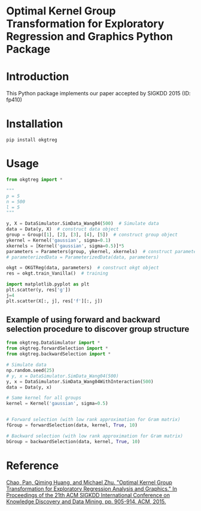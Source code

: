 Optimal Kernel Group Transformation for Exploratory Regression and Graphics Python Package
==========================================================================================

# Introduction

This Python package implements our paper accepted by SIGKDD 2015 (ID: fp410)

# Installation

`pip install okgtreg`

# Usage

```python
from okgtreg import *

"""
p = 5
n = 500
l = 5
"""

y, X = DataSimulator.SimData_Wang04(500)  # Simulate data
data = Data(y, X)  # construct data object
group = Group([1], [2], [3], [4], [5])  # construct group object
ykernel = Kernel('gaussian', sigma=0.1)
xkernels = [Kernel('gaussian', sigma=0.5)]*5
parameters = Parameters(group, ykernel, xkernels)  # construct parameters object
# parameterizedData = ParameterizedData(data, parameters)

okgt = OKGTReg(data, parameters)  # construct okgt object
res = okgt.train_Vanilla()  # training

import matplotlib.pyplot as plt
plt.scatter(y, res['g'])
j=4
plt.scatter(X[:, j], res['f'][:, j])
```

## Example of using forward and backward selection procedure to discover group structure

```python
from okgtreg.DataSimulator import *
from okgtreg.forwardSelection import *
from okgtreg.backwardSelection import *

# Simulate data
np.random.seed(25)
# y, x = DataSimulator.SimData_Wang04(500)
y, x = DataSimulator.SimData_Wang04WithInteraction(500)
data = Data(y, x)

# Same kernel for all groups
kernel = Kernel('gaussian', sigma=0.5)


# Forward selection (with low rank approximation for Gram matrix)
fGroup = forwardSelection(data, kernel, True, 10)

# Backward selection (with low rank approximation for Gram matrix)
bGroup = backwardSelection(data, kernel, True, 10)
```


# Reference

[Chao, Pan, Qiming Huang, and Michael Zhu. "Optimal Kernel Group Transformation for Exploratory Regression Analysis and Graphics." In Proceedings of the 21th ACM SIGKDD International Conference on Knowledge Discovery and Data Mining, pp. 905-914. ACM, 2015.](http://www.stat.purdue.edu/~panc/research/publication/okgt_paper.pdf)  